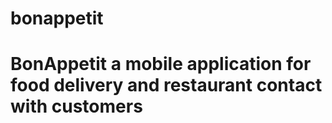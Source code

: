 # bonappetit

# BonAppetit a mobile application for food delivery and restaurant contact with customers
